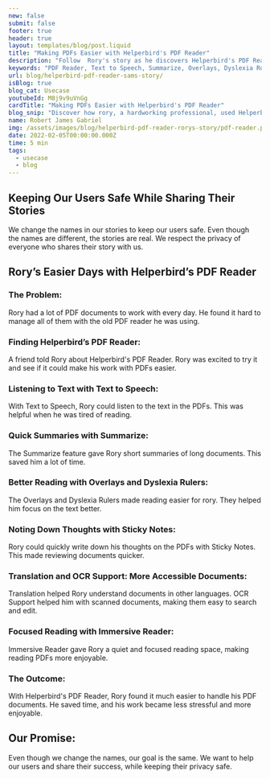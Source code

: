 ```yaml
---
new: false
submit: false
footer: true
header: true
layout: templates/blog/post.liquid
title: "Making PDFs Easier with Helperbird's PDF Reader"
description: "Follow  Rory's story as he discovers Helperbird's PDF Reader. Learn how features like Text to Speech, Summarize, and more helped him handle PDF documents with ease."
keywords: "PDF Reader, Text to Speech, Summarize, Overlays, Dyslexia Rulers, Sticky Notes, Translation Support, OCR Support, Immersive Reader, Helperbird for Chrome, document accessibility"
url: blog/helperbird-pdf-reader-sams-story/
isBlog: true
blog_cat: Usecase
youtubeId: M8j9v9uVnGg
cardTitle: "Making PDFs Easier with Helperbird's PDF Reader"
blog_snip: "Discover how rory, a hardworking professional, used Helperbird's PDF Reader to make dealing with PDF documents simpler and faster."
name: Robert James Gabriel
img: /assets/images/blog/helperbird-pdf-reader-rorys-story/pdf-reader.png
date: 2022-02-05T00:00:00.000Z
time: 5 min
tags:
  - usecase
  - blog
---
```


## Keeping Our Users Safe While Sharing Their Stories

We change the names in our stories to keep our users safe. Even though the names are different, the stories are real. We respect the privacy of everyone who shares their story with us.

## Rory’s Easier Days with Helperbird’s PDF Reader

### The Problem:

 Rory had a lot of PDF documents to work with every day. He found it hard to manage all of them with the old PDF reader he was using.

### Finding Helperbird’s PDF Reader:

A friend told  Rory about Helperbird's PDF Reader.  Rory was excited to try it and see if it could make his work with PDFs easier.

### Listening to Text with Text to Speech:

With Text to Speech,  Rory could listen to the text in the PDFs. This was helpful when he was tired of reading.

### Quick Summaries with Summarize:

The Summarize feature gave  Rory short summaries of long documents. This saved him a lot of time.

### Better Reading with Overlays and Dyslexia Rulers:

The Overlays and Dyslexia Rulers made reading easier for rory. They helped him focus on the text better.

### Noting Down Thoughts with Sticky Notes:

 Rory could quickly write down his thoughts on the PDFs with Sticky Notes. This made reviewing documents quicker.

### Translation and OCR Support: More Accessible Documents:

Translation helped  Rory understand documents in other languages. OCR Support helped him with scanned documents, making them easy to search and edit.

### Focused Reading with Immersive Reader:

Immersive Reader gave  Rory a quiet and focused reading space, making reading PDFs more enjoyable.

### The Outcome:

With Helperbird's PDF Reader,  Rory found it much easier to handle his PDF documents. He saved time, and his work became less stressful and more enjoyable. 

## Our Promise:

Even though we change the names, our goal is the same. We want to help our users and share their success, while keeping their privacy safe.
